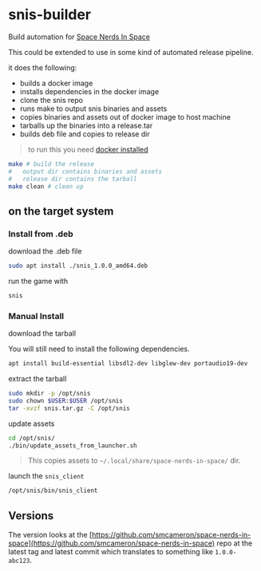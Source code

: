 # snis-builder

Build automation for [Space Nerds In Space](https://github.com/smcameron/space-nerds-in-space)

This could be extended to use in some kind of automated release pipeline.

it does the following:

* builds a docker image
* installs dependencies in the docker image
* clone the snis repo
* runs make to output snis binaries and assets
* copies binaries and assets out of docker image to host machine
* tarballs up the binaries into a release.tar
* builds deb file and copies to release dir

> to run this you need [docker installed](https://docs.docker.com/engine/install/ubuntu/#install-using-the-repository)
```bash
make # build the release
#   output dir contains binaries and assets
#   release dir contains the tarball
make clean # clean up
```

## on the target system

### Install from .deb

download the .deb file

```bash
sudo apt install ./snis_1.0.0_amd64.deb
```

run the game with 
```bash
snis
```

### Manual Install
download the tarball

You will still need to install the following dependencies.
```bash
apt install build-essential libsdl2-dev libglew-dev portaudio19-dev
```

extract the tarball

```bash
sudo mkdir -p /opt/snis
sudo chown $USER:$USER /opt/snis
tar -xvzf snis.tar.gz -C /opt/snis
```

update assets
```bash
cd /opt/snis/
./bin/update_assets_from_launcher.sh
```

> This copies assets to `~/.local/share/space-nerds-in-space/` dir.

launch the `snis_client`

```bash
/opt/snis/bin/snis_client
```


## Versions

The version looks at the [https://github.com/smcameron/space-nerds-in-space](https://github.com/smcameron/space-nerds-in-space) repo at the latest tag and latest commit which translates to something like `1.0.0-abc123`.

